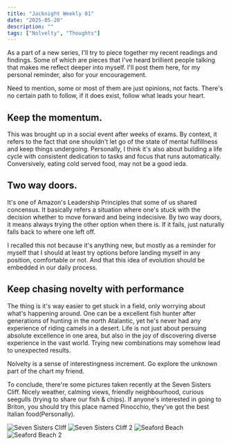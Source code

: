 ```yaml
---
title: "Jacknight Weekly 01"
date: "2025-05-20"
description: ""
tags: ["Nolvelty", "Thoughts"]
---
```


As a part of a new series, I'll try to piece together my recent readings and findings. Some of which are pieces that I've heard brillient people talking that makes me reflect deeper into myself. I'll post them here, for my personal reminder, also for your encouragement.

Need to mention, some or most of them are just opinions, not facts. There's no certain path to follow, if it does exist, follow what leads your heart.


## Keep the momentum.
This was brought up in a social event after weeks of exams. By context, it refers to the fact that one shouldn't let go of the state of mental fulfillness and keep things undergoing. Personally, I think it's also about building a life cycle with consistent dedication to tasks and focus that runs automatically. Conversively, eating cold served food, may not be a good ieda.

## Two way doors.
It's one of Amazon's Leadership Principles that some of us shared concensus. It basically refers a situation where one's stuck with the decision whether to move forward and being indecisive. By two way doors, it means always trying the other option when there is. If it fails, just naturally falls back to where one left off. 

I recalled this not because it's anything new, but mostly as a reminder for myself that I should at least try options before landing myself in any position, comfortable or not. And that this idea of evolution should be embedded in our daily process.

## Keep chasing novelty with performance
The thing is it's way easier to get stuck in a field, only worrying about what's happening around. One can be a excellent fish hunter after generations of hunting in the north Atalantic, yet he's never had any experience of riding camels in a desert. Life is not just about persuing absolute excellence in one area, but also in the joy of discovering diverse experience in the vast world. Trying new combinations may somehow lead to unexpected results.

Nolvelty is a sense of interestingness increment. Go explore the unknown part of the chart my friend.



To conclude, there're some pictures taken recently at the Seven Sisters Cliff. Nicely weather, calming views, friendly neighbourhood, curious seegulls (trying to share our fish & chips). If anyone's interested in going to Briton, you should try this place named Pinocchio, they've got the best Italian food(Personally).

![Seven Sisters Cliff](https://site-resources.lon1.cdn.digitaloceanspaces.com/images/posts/weekly1/cliff1.jpg)
![Seven Sisters Cliff 2](https://site-resources.lon1.cdn.digitaloceanspaces.com/images/posts/weekly1/cliff2.jpg)
![Seaford Beach](https://site-resources.lon1.cdn.digitaloceanspaces.com/images/posts/weekly1/beach1.jpg)
![Seaford Beach 2](https://site-resources.lon1.cdn.digitaloceanspaces.com/images/posts/weekly1/beach2.jpg)


